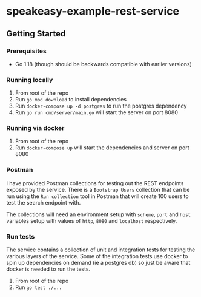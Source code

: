 # speakeasy-example-rest-service

## Getting Started

### Prerequisites

* Go 1.18 (though should be backwards compatible with earlier versions)

### Running locally

1. From root of the repo
2. Run `go mod download` to install dependencies
3. Run `docker-compose up -d postgres` to run the postgres dependency
4. Run `go run cmd/server/main.go` will start the server on port 8080

### Running via docker

1. From root of the repo
2. Run `docker-compose up` will start the dependencies and server on port 8080

### Postman

I have provided Postman collections for testing out the REST endpoints exposed by the service.
There is a `Bootstrap Users` collection that can be run using the `Run collection` tool in Postman that will create 100 users to test the search endpoint with.

The collections will need an environment setup with `scheme`, `port` and `host` variables setup with values of `http`, `8080` and `localhost` respectively.

### Run tests

The service contains a collection of unit and integration tests for testing the various layers of the service. Some of the integration tests use docker to spin up dependencies on demand (ie a postgres db) so just be aware that docker is needed to run the tests.

1. From root of the repo
2. Run `go test ./...`